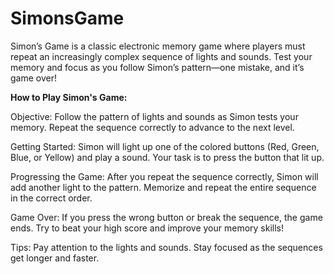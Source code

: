 # SimonsGame
Simon’s Game is a classic electronic memory game where players must repeat an increasingly complex sequence of lights and sounds. Test your memory and focus as you follow Simon’s pattern—one mistake, and it’s game over!

**How to Play Simon's Game:**

Objective:
Follow the pattern of lights and sounds as Simon tests your memory. Repeat the sequence correctly to advance to the next level.

Getting Started:
Simon will light up one of the colored buttons (Red, Green, Blue, or Yellow) and play a sound.
Your task is to press the button that lit up.

Progressing the Game:
After you repeat the sequence correctly, Simon will add another light to the pattern.
Memorize and repeat the entire sequence in the correct order.

Game Over:
If you press the wrong button or break the sequence, the game ends.
Try to beat your high score and improve your memory skills!

Tips:
Pay attention to the lights and sounds.
Stay focused as the sequences get longer and faster.
